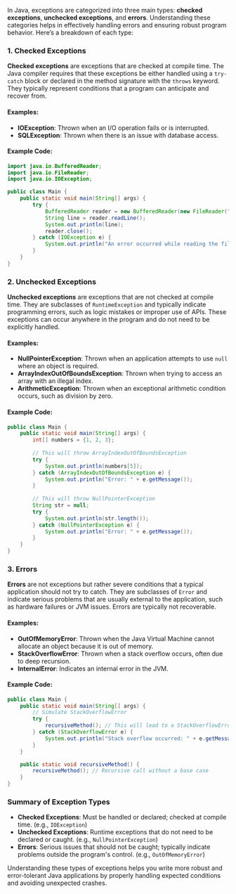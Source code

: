 In Java, exceptions are categorized into three main types: **checked exceptions**, **unchecked exceptions**, and **errors**. Understanding these categories helps in effectively handling errors and ensuring robust program behavior. Here’s a breakdown of each type:

### 1. **Checked Exceptions**

**Checked exceptions** are exceptions that are checked at compile time. The Java compiler requires that these exceptions be either handled using a `try-catch` block or declared in the method signature with the `throws` keyword. They typically represent conditions that a program can anticipate and recover from.

#### Examples:
- **IOException**: Thrown when an I/O operation fails or is interrupted.
- **SQLException**: Thrown when there is an issue with database access.

#### Example Code:
```java
import java.io.BufferedReader;
import java.io.FileReader;
import java.io.IOException;

public class Main {
    public static void main(String[] args) {
        try {
            BufferedReader reader = new BufferedReader(new FileReader("file.txt"));
            String line = reader.readLine();
            System.out.println(line);
            reader.close();
        } catch (IOException e) {
            System.out.println("An error occurred while reading the file: " + e.getMessage());
        }
    }
}
```

### 2. **Unchecked Exceptions**

**Unchecked exceptions** are exceptions that are not checked at compile time. They are subclasses of `RuntimeException` and typically indicate programming errors, such as logic mistakes or improper use of APIs. These exceptions can occur anywhere in the program and do not need to be explicitly handled.

#### Examples:
- **NullPointerException**: Thrown when an application attempts to use `null` where an object is required.
- **ArrayIndexOutOfBoundsException**: Thrown when trying to access an array with an illegal index.
- **ArithmeticException**: Thrown when an exceptional arithmetic condition occurs, such as division by zero.

#### Example Code:
```java
public class Main {
    public static void main(String[] args) {
        int[] numbers = {1, 2, 3};
        
        // This will throw ArrayIndexOutOfBoundsException
        try {
            System.out.println(numbers[5]);
        } catch (ArrayIndexOutOfBoundsException e) {
            System.out.println("Error: " + e.getMessage());
        }
        
        // This will throw NullPointerException
        String str = null;
        try {
            System.out.println(str.length());
        } catch (NullPointerException e) {
            System.out.println("Error: " + e.getMessage());
        }
    }
}
```

### 3. **Errors**

**Errors** are not exceptions but rather severe conditions that a typical application should not try to catch. They are subclasses of `Error` and indicate serious problems that are usually external to the application, such as hardware failures or JVM issues. Errors are typically not recoverable.

#### Examples:
- **OutOfMemoryError**: Thrown when the Java Virtual Machine cannot allocate an object because it is out of memory.
- **StackOverflowError**: Thrown when a stack overflow occurs, often due to deep recursion.
- **InternalError**: Indicates an internal error in the JVM.

#### Example Code:
```java
public class Main {
    public static void main(String[] args) {
        // Simulate StackOverflowError
        try {
            recursiveMethod(); // This will lead to a StackOverflowError
        } catch (StackOverflowError e) {
            System.out.println("Stack overflow occurred: " + e.getMessage());
        }
    }

    public static void recursiveMethod() {
        recursiveMethod(); // Recursive call without a base case
    }
}
```

### Summary of Exception Types

- **Checked Exceptions**: Must be handled or declared; checked at compile time. (e.g., `IOException`)
- **Unchecked Exceptions**: Runtime exceptions that do not need to be declared or caught. (e.g., `NullPointerException`)
- **Errors**: Serious issues that should not be caught; typically indicate problems outside the program's control. (e.g., `OutOfMemoryError`)

Understanding these types of exceptions helps you write more robust and error-tolerant Java applications by properly handling expected conditions and avoiding unexpected crashes.